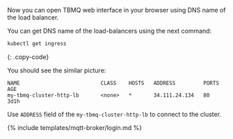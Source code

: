 Now you can open TBMQ web interface in your browser using DNS name of the load balancer.

You can get DNS name of the load-balancers using the next command:

```bash
kubectl get ingress
```

{: .copy-code}

You should see the similar picture:

```text
NAME                          CLASS    HOSTS   ADDRESS         PORTS   AGE
my-tbmq-cluster-http-lb       <none>   *       34.111.24.134   80      3d1h
```

Use `ADDRESS` field of the `my-tbmq-cluster-http-lb` to connect to the cluster.

{% include templates/mqtt-broker/login.md %}
